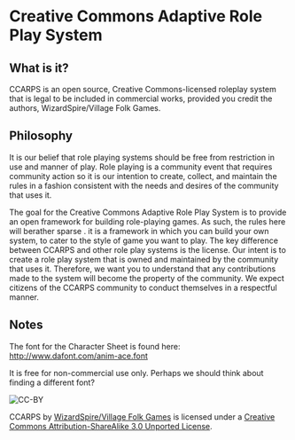 Creative Commons Adaptive Role Play System
==========================================

What is it?
-----------
CCARPS is an open source, Creative Commons-licensed roleplay system that is legal to be included in commercial works, provided you credit the authors, WizardSpire/Village Folk Games.

Philosophy
----------

It is our belief that role playing systems should be free from restriction in use and manner of play. Role playing is a community event that requires community action so it is our intention to create, collect, and maintain the rules in a fashion consistent with the needs and desires of the community that uses it.

The goal for the Creative Commons Adaptive Role Play System is to provide an open framework for building role-playing games. As such, the rules here will berather sparse . it is a framework in which you can build your own system, to cater to the style of game you want to play. The key difference between CCARPS and other role play systems is the license. Our intent is to create a role play system that is owned and maintained by the community that uses it. Therefore, we want you to understand that any contributions made to the system will become the property of the community. We expect citizens of the CCARPS community to conduct themselves in a respectful manner.

Notes
-----
The font for the Character Sheet is found here:
http://www.dafont.com/anim-ace.font

It is free for non-commercial use only. Perhaps we should think about finding a different font?

![CC-BY](http://i.creativecommons.org/l/by-sa/3.0/88x31.png "Creative Commons, attribution, share-alike license.")

CCARPS by [WizardSpire/Village Folk Games](http://ccarps.wizardspire.com) is licensed under a [Creative Commons Attribution-ShareAlike 3.0 Unported License](http://creativecommons.org/licenses/by-sa/3.0/deed.en_US).
